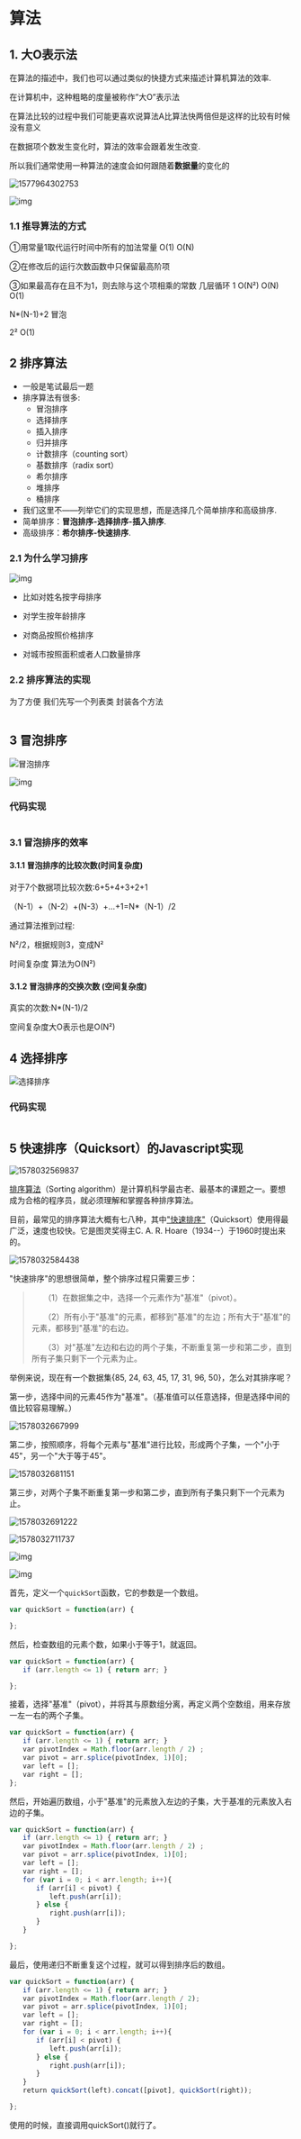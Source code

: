 # 算法



## 1. 大O表示法

在算法的描述中，我们也可以通过类似的快捷方式来描述计算机算法的效率.

在计算机中，这种粗略的度量被称作”大O”表示法

在算法比较的过程中我们可能更喜欢说算法A比算法快两倍但是这样的比较有时候没有意义

在数据项个数发生变化时，算法的效率会跟着发生改变.

所以我们通常使用一种算法的速度会如何跟随着**数据量**的变化的

![1577964302753](算法.assets/1577964302753.png)



![img](http://pics1.baidu.com/feed/e850352ac65c103868c66abf3c739416b17e89fe.jpeg?token=b71a4af31de6646fd6346e7f342e637e&s=00F07C32D16BE74F5C7464CA000080B2)

### 1.1 推导算法的方式

①用常量1取代运行时间中所有的加法常量  O(1)    O(N)

②在修改后的运行次数函数中只保留最高阶项 

③如果最高存在且不为1，则去除与这个项相乘的常数   几层循环 1 O(N²)  O(N) O(1) 

N*(N-1)+2  冒泡

2² O(1)



## 2  排序算法

- 一般是笔试最后一题
- 排序算法有很多:
  - 冒泡排序
  - 选择排序
  - 插入排序
  - 归并排序
  - 计数排序（counting sort）
  - 基数排序（radix sort）
  - 希尔排序
  - 堆排序
  - 桶排序
- 我们这里不——列举它们的实现思想，而是选择几个简单排序和高级排序.
- 简单排序：**冒泡排序-选择排序-插入排序**.
- 高级排序：**希尔排序-快速排序**.

### 2.1 为什么学习排序

![img](算法.assets/21466E43.jpg)

- 比如对姓名按字母排序

- 对学生按年龄排序

- 对商品按照价格排序

- 对城市按照面积或者人口数量排序 



### 2.2 排序算法的实现

为了方便 我们先写一个列表类 封装各个方法

```js

```

## 3 冒泡排序

![冒泡排序](https://img-blog.csdnimg.cn/20181106125648772.png)

![img](http://www.itmind.net/wp-content/uploads/2019/08/dcee6-43903-77b01-8e6b1-20190729225044-53e9d.jpeg)

### 代码实现

```js


```

### 3.1 冒泡排序的效率

#### 3.1.1 冒泡排序的比较次数(时间复杂度)

对于7个数据项比较次数:6+5+4+3+2+1

（N-1）+（N-2）+(N-3）+…+1=N*（N-1）/2

通过算法推到过程: 

N²/2，根据规则3，变成N²

时间复杂度 算法为O(N²)  

#### 3.1.2 冒泡排序的交换次数 (空间复杂度)

真实的次数:N*(N-1)/2

空间复杂度大O表示也是O(N²)



## 4 选择排序

![选择排序](http://img.jeepxie.net/upload/2/f2/2f257df0f5ed6a2e0995bd6f1625addc_thumb.gif)

### 代码实现

```js

```

## 5 快速排序（Quicksort）的Javascript实现



![1578032569837](算法.assets/1578032569837.png)

[排序算法](http://en.wikipedia.org/wiki/Sorting_algorithm)（Sorting algorithm）是计算机科学最古老、最基本的课题之一。要想成为合格的程序员，就必须理解和掌握各种排序算法。

目前，最常见的排序算法大概有七八种，其中["快速排序"](http://en.wikipedia.org/wiki/Quicksort)（Quicksort）使用得最广泛，速度也较快。它是图灵奖得主C. A. R. Hoare（1934--）于1960时提出来的。

![1578032584438](算法.assets/1578032584438.png)

"快速排序"的思想很简单，整个排序过程只需要三步：

> 　　（1）在数据集之中，选择一个元素作为"基准"（pivot）。
>
> 　　（2）所有小于"基准"的元素，都移到"基准"的左边；所有大于"基准"的元素，都移到"基准"的右边。
>
> 　　（3）对"基准"左边和右边的两个子集，不断重复第一步和第二步，直到所有子集只剩下一个元素为止。

举例来说，现在有一个数据集{85, 24, 63, 45, 17, 31, 96, 50}，怎么对其排序呢？

第一步，选择中间的元素45作为"基准"。（基准值可以任意选择，但是选择中间的值比较容易理解。）

![1578032667999](算法.assets/1578032667999.png)

第二步，按照顺序，将每个元素与"基准"进行比较，形成两个子集，一个"小于45"，另一个"大于等于45"。

![1578032681151](算法.assets/1578032681151.png)

第三步，对两个子集不断重复第一步和第二步，直到所有子集只剩下一个元素为止。

![1578032691222](算法.assets/1578032691222.png)

![1578032711737](算法.assets/1578032711737.png)

![img](https://www.ruanyifeng.com/blogimg/asset/201104/bg2011040407.png)

![img](https://www.ruanyifeng.com/blogimg/asset/201104/bg2011040408.png)

首先，定义一个`quickSort`函数，它的参数是一个数组。

```js
var quickSort = function(arr) {

};
```



然后，检查数组的元素个数，如果小于等于1，就返回。

```js
var quickSort = function(arr) {
　　if (arr.length <= 1) { return arr; }

};
```



接着，选择"基准"（pivot），并将其与原数组分离，再定义两个空数组，用来存放一左一右的两个子集。

```js
var quickSort = function(arr) {
　　if (arr.length <= 1) { return arr; }
　　var pivotIndex = Math.floor(arr.length / 2) ;
　　var pivot = arr.splice(pivotIndex, 1)[0];
　　var left = [];
　　var right = [];
};
```



然后，开始遍历数组，小于"基准"的元素放入左边的子集，大于基准的元素放入右边的子集。

```js
var quickSort = function(arr) {
　　if (arr.length <= 1) { return arr; }
　　var pivotIndex = Math.floor(arr.length / 2) ;
　　var pivot = arr.splice(pivotIndex, 1)[0];
　　var left = [];
　　var right = [];
　　for (var i = 0; i < arr.length; i++){
　　　　if (arr[i] < pivot) {
　　　　　　left.push(arr[i]);
　　　　} else {
　　　　　　right.push(arr[i]);
　　　　}
　　}

};
```



最后，使用递归不断重复这个过程，就可以得到排序后的数组。

```js
var quickSort = function(arr) {
　　if (arr.length <= 1) { return arr; }
　　var pivotIndex = Math.floor(arr.length / 2);
　　var pivot = arr.splice(pivotIndex, 1)[0];
　　var left = [];
　　var right = [];
　　for (var i = 0; i < arr.length; i++){
　　　　if (arr[i] < pivot) {
　　　　　　left.push(arr[i]);
　　　　} else {
　　　　　　right.push(arr[i]);
　　　　}
　　}
　　return quickSort(left).concat([pivot], quickSort(right));

};
```



使用的时候，直接调用quickSort()就行了。

